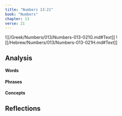 ```yaml
---
title: "Numbers 13:21"
book: "Numbers"
chapter: 13
verse: 21
---
```

![[/Greek/Numbers/013/Numbers-013-021G.md#Text]]
![[/Hebrew/Numbers/013/Numbers-013-021H.md#Text]]

## Analysis

#### Words

#### Phrases

#### Concepts

## Reflections
